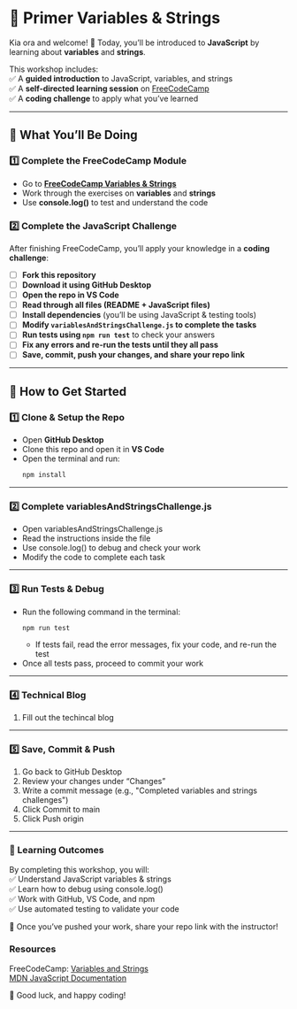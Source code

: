 # 🚀 Primer Variables & Strings  

Kia ora and welcome! 🎉 Today, you’ll be introduced to **JavaScript** by learning about **variables** and **strings**.  

This workshop includes:  
✅ A **guided introduction** to JavaScript, variables, and strings  
✅ A **self-directed learning session** on [FreeCodeCamp](https://www.freecodecamp.org/learn/full-stack-developer/)  
✅ A **coding challenge** to apply what you’ve learned  

---

## 📌 What You’ll Be Doing  

### 1️⃣ Complete the FreeCodeCamp Module  
- Go to **[FreeCodeCamp Variables & Strings](https://www.freecodecamp.org/learn/full-stack-developer/)**  
- Work through the exercises on **variables** and **strings**  
- Use **console.log()** to test and understand the code  

### 2️⃣ Complete the JavaScript Challenge  
After finishing FreeCodeCamp, you’ll apply your knowledge in a **coding challenge**:  

- [ ] **Fork this repository**  
- [ ] **Download it using GitHub Desktop**  
- [ ] **Open the repo in VS Code**  
- [ ] **Read through all files (README + JavaScript files)**  
- [ ] **Install dependencies** (you’ll be using JavaScript & testing tools)  
- [ ] **Modify `variablesAndStringsChallenge.js` to complete the tasks**  
- [ ] **Run tests using `npm run test`** to check your answers  
- [ ] **Fix any errors and re-run the tests until they all pass**  
- [ ] **Save, commit, push your changes, and share your repo link**  

---

## 🚀 How to Get Started  

### 1️⃣ Clone & Setup the Repo  
- Open **GitHub Desktop**  
- Clone this repo and open it in **VS Code**  
- Open the terminal and run:  
  ```bash
  npm install
  ```

---

### 2️⃣ Complete variablesAndStringsChallenge.js
- Open variablesAndStringsChallenge.js
- Read the instructions inside the file
- Use console.log() to debug and check your work
- Modify the code to complete each task

---

### 3️⃣ Run Tests & Debug
- Run the following command in the terminal:
  ```
  npm run test
  ```
  - If tests fail, read the error messages, fix your code, and re-run the test
- Once all tests pass, proceed to commit your work

---

### 4️⃣ Technical Blog
1.	Fill out the techincal blog

---

### 5️⃣ Save, Commit & Push
1.	Go back to GitHub Desktop
2.	Review your changes under “Changes”
3.	Write a commit message (e.g., "Completed variables and strings challenges")
4.	Click Commit to main
5.	Click Push origin

---

### 🎯 Learning Outcomes

By completing this workshop, you will:  
✅ Understand JavaScript variables & strings  
✅ Learn how to debug using console.log()  
✅ Work with GitHub, VS Code, and npm  
✅ Use automated testing to validate your code

🚀 Once you’ve pushed your work, share your repo link with the instructor!

### Resources

FreeCodeCamp: [Variables and Strings](https://www.freecodecamp.org/learn/full-stack-developer/)  
[MDN JavaScript Documentation](https://developer.mozilla.org/en-US/docs/Web/JavaScript)  

🚀 Good luck, and happy coding!